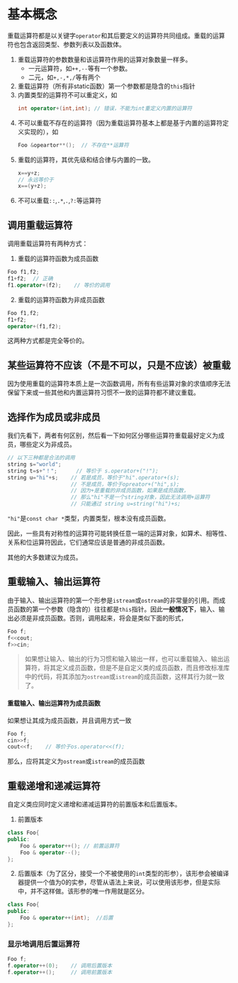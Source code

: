 # 基本概念

重载运算符都是以关键字`operator`和其后要定义的运算符共同组成。重载的运算符也包含返回类型、参数列表以及函数体。

1. 重载运算符的参数数量和该运算符作用的运算对象数量一样多。
    - 一元运算符，如`++,--`等有一个参数。
    - 二元，如`+,-,*,/`等有两个
2. 重载运算符（所有非static函数）第一个参数都是隐含的`this`指针
3. 内置类型的运算符不可以重定义，如
    ```c++
    int operator+(int,int); // 错误，不能为int重定义内置的运算符
    ```
4. 不可以重载不存在的运算符（因为重载运算符基本上都是基于内置的运算符定义实现的），如
    ```c++
    Foo &opeartor**();  // 不存在**运算符
    ```
5. 重载的运算符，其优先级和结合律与内置的一致。
    ```c++
    x==y+z;
    // 永远等价于
    x==(y+z);
    ```
6. 不可以重载`::`,`.*`,`.`,`?:`等运算符

## 调用重载运算符

调用重载运算符有两种方式：
1. 重载的运算符函数为成员函数
```c++
Foo f1,f2;
f1+f2;  // 正确
f1.operator+(f2);    // 等价的调用
```
2. 重载的运算符函数为非成员函数
```c++
Foo f1,f2;
f1+f2;
operator+(f1,f2);
```
这两种方式都是完全等价的。

## 某些运算符不应该（不是不可以，只是不应该）被重载

因为使用重载的运算符本质上是一次函数调用，所有有些运算对象的求值顺序无法保留下来或一些其他和内置运算符习惯不一致的运算符都不建议重载。

## 选择作为成员或非成员

我们先看下，两者有何区别，然后看一下如何区分哪些运算符重载最好定义为成员，哪些定义为非成员。
```c++
// 以下三种都是合法的调用
string s="world";   
string t=s+"！";      // 等价于 s.operator+("!");
string u="hi"+s;    // 若是成员，等价于"hi".operator+(s);
                    // 不是成员，等价于opreator+("hi",s);
                    // 因为+是重载的非成员函数，如果是成员函数，
                    // 那么"hi"不是一个string对象，因此无法调用+运算符
                    // 只能通过 string u=string("hi")+s;
```
`"hi"`是`const char *`类型，内置类型，根本没有成员函数。

因此，一些具有对称性的运算符可能转换任意一端的运算对象，如算术、相等性、关系和位运算符因此，它们通常应该是普通的非成员函数。

其他的大多数建议为成员。

## 重载输入、输出运算符

由于输入、输出运算符的第一个形参是`istream`或`ostream`的非常量的引用。而成员函数的第一个参数（隐含的）往往都是`this`指针。因此**一般情况下**，输入、输出必须是非成员函数。否则，调用起来，将会是类似下面的形式，
```c++
Foo f;
f<<cout;
f>>cin;
```

> 如果想让输入、输出的行为习惯和输入输出一样，也可以重载输入、输出运算符，将其定义成员函数，但是不是自定义类的成员函数，而且修改标准库中的代码，将其添加为`ostream`或`istream`的成员函数，这样其行为就一致了。

#### 重载输入、输出运算符为成员函数

如果想让其成为成员函数，并且调用方式一致
```c++
Foo f;
cin>>f;
cout<<f;    // 等价于os.operator<<(f);
```
那么，应将其定义为`ostream`或`istream`的成员函数

## 重载递增和递减运算符

自定义类应同时定义递增和递减运算符的前置版本和后置版本。

1. 前置版本
```c++
class Foo{
public:
    Foo & operator++(); // 前置运算符
    Foo & operator--();
};
```

2. 后置版本（为了区分，接受一个不被使用的`int`类型的形参），该形参会被编译器提供一个值为0的实参，尽管从语法上来说，可以使用该形参，但是实际中，并不这样做。该形参的唯一作用就是区分。
```c++
class Foo{
public:
    Foo & operator++(int);  //后置
};
```

### 显示地调用后置运算符

```c++
Foo f;
f.operator++(0);    // 调用后置版本
f.operator++();     // 调用前置版本
```

